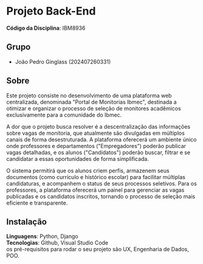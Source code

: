 # Projeto Back-End 

**Código da Disciplina**: IBM8936<br>

## Grupo
- João Pedro Ginglass (202407260331)




## Sobre 
Este projeto consiste no desenvolvimento de uma plataforma web centralizada, denominada "Portal de Monitorias Ibmec", destinada a otimizar e organizar o processo de seleção de monitores acadêmicos exclusivamente para a comunidade do Ibmec.

A dor que o projeto busca resolver é a descentralização das informações sobre vagas de monitoria, que atualmente são divulgadas em múltiplos canais de forma desestruturada. A plataforma oferecerá um ambiente único onde professores e departamentos ("Empregadores") poderão publicar vagas detalhadas, e os alunos ("Candidatos") poderão buscar, filtrar e se candidatar a essas oportunidades de forma simplificada.

O sistema permitirá que os alunos criem perfis, armazenem seus documentos (como currículo e histórico escolar) para facilitar múltiplas candidaturas, e acompanhem o status de seus processos seletivos. Para os professores, a plataforma oferecerá um painel para gerenciar as vagas publicadas e os candidatos inscritos, tornando o processo de seleção mais eficiente e transparente.

## Instalação 
**Linguagens**: Python, Django<br>
**Tecnologias**: Github, Visual Studio Code<br>
 os pré-requisitos para rodar o seu projeto são UX, Engenharia de Dados, POO.

